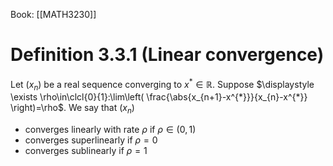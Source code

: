 Book: [[MATH3230]]
# Definition 3.3.1 (Linear convergence)
Let $(x_{n})$ be a real sequence converging to $x^{*}\in \mathbb{R}$.
Suppose $\displaystyle \exists \rho\in\clcl{0}{1}:\lim\left( \frac{\abs{x_{n+1}-x^{*}}}{x_{n}-x^{*}} \right)=\rho$.
We say that $(x_{n})$
- converges linearly with rate $\rho$ if $\rho\in(0,1)$
- converges superlinearly if $\rho=0$
- converges sublinearly if $\rho=1$